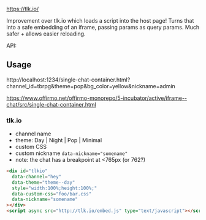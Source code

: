 https://tlk.io/

Improvement over tlk.io which loads a script into the host page!
Turns that into a safe embedding of an iframe, passing params as query params. Much safer + allows easier reloading.

API:

## Usage

http://localhost:1234/single-chat-container.html?channel_id=tbrpg&theme=pop&bg_color=yellow&nickname=admin

https://www.offirmo.net/offirmo-monorepo/5-incubator/active/iframe--chat/src/single-chat-container.html

### tlk.io

- channel name
- theme: Day | Night | Pop | Minimal
- custom CSS
- custom nickname `data-nickname="somename"`
- note: the chat has a breakpoint at <765px (or 762?)

```html
<div id="tlkio"
  data-channel="hey"
  data-theme="theme--day"
  style="width:100%;height:100%;"
  data-custom-css="foo/bar.css"
  data-nickname="somename"
></div>
<script async src="http://tlk.io/embed.js" type="text/javascript"></script>
```


